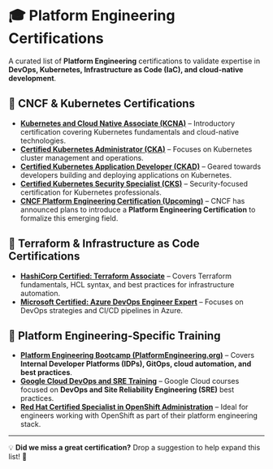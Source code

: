 # 🎓 Platform Engineering Certifications  

A curated list of **Platform Engineering** certifications to validate expertise in **DevOps, Kubernetes, Infrastructure as Code (IaC), and cloud-native development**.  

## 🔹 CNCF & Kubernetes Certifications  
- **[Kubernetes and Cloud Native Associate (KCNA)](https://training.linuxfoundation.org/certification/kubernetes-and-cloud-native-associate-kcna/)** – Introductory certification covering Kubernetes fundamentals and cloud-native technologies.  
- **[Certified Kubernetes Administrator (CKA)](https://training.linuxfoundation.org/certification/certified-kubernetes-administrator-cka/)** – Focuses on Kubernetes cluster management and operations.  
- **[Certified Kubernetes Application Developer (CKAD)](https://training.linuxfoundation.org/certification/certified-kubernetes-application-developer-ckad/)** – Geared towards developers building and deploying applications on Kubernetes.  
- **[Certified Kubernetes Security Specialist (CKS)](https://training.linuxfoundation.org/certification/certified-kubernetes-security-specialist-cks/)** – Security-focused certification for Kubernetes professionals.  
- **[CNCF Platform Engineering Certification (Upcoming)](https://www.cncf.io/announcements/2024/11/15/cloud-native-computing-foundation-expands-certification-to-platform-engineering-and-more/)** – CNCF has announced plans to introduce a **Platform Engineering Certification** to formalize this emerging field.  

## 🔹 Terraform & Infrastructure as Code Certifications  
- **[HashiCorp Certified: Terraform Associate](https://www.hashicorp.com/en/certification)** – Covers Terraform fundamentals, HCL syntax, and best practices for infrastructure automation.  
- **[Microsoft Certified: Azure DevOps Engineer Expert](https://learn.microsoft.com/en-us/certifications/devops-engineer/)** – Focuses on DevOps strategies and CI/CD pipelines in Azure.  

## 🔹 Platform Engineering-Specific Training  
- **[Platform Engineering Bootcamp (PlatformEngineering.org)](https://platformengineering.org/)** – Covers **Internal Developer Platforms (IDPs), GitOps, cloud automation, and best practices**.  
- **[Google Cloud DevOps and SRE Training](https://cloud.google.com/training/)** – Google Cloud courses focused on **DevOps and Site Reliability Engineering (SRE)** best practices.  
- **[Red Hat Certified Specialist in OpenShift Administration](https://www.redhat.com/en/services/training/ex280-red-hat-certified-specialist-openshift-administration-exam)** – Ideal for engineers working with OpenShift as part of their platform engineering stack.  

---  

💡 **Did we miss a great certification?** Drop a suggestion to help expand this list! 🚀  